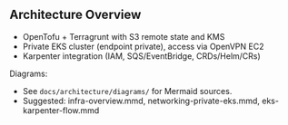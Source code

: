 ## Architecture Overview

- OpenTofu + Terragrunt with S3 remote state and KMS
- Private EKS cluster (endpoint private), access via OpenVPN EC2
- Karpenter integration (IAM, SQS/EventBridge, CRDs/Helm/CRs)

Diagrams:
- See `docs/architecture/diagrams/` for Mermaid sources.
- Suggested: infra-overview.mmd, networking-private-eks.mmd, eks-karpenter-flow.mmd

